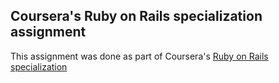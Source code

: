 ## Coursera's Ruby on Rails specialization assignment

This assignment was done as part of Coursera's [Ruby on Rails specialization](https://www.coursera.org/specializations/ruby-on-rails)
